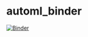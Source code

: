 # automl_binder

[![Binder](https://mybinder.org/badge_logo.svg)](https://mybinder.org/v2/gh/oumnix/automl_binder/HEAD?urlpath=%2Ftree%2Fmvp_automl.ipynb)
